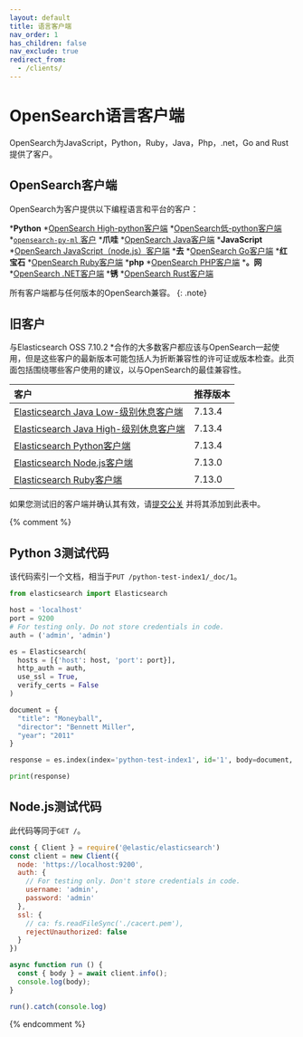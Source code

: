 ```yaml
---
layout: default
title: 语言客户端
nav_order: 1
has_children: false
nav_exclude: true
redirect_from:
  - /clients/
---
```


# OpenSearch语言客户端

OpenSearch为JavaScript，Python，Ruby，Java，Php，.net，Go and Rust提供了客户。

## OpenSearch客户端

OpenSearch为客户提供以下编程语言和平台的客户：

***Python**
  *[OpenSearch High-python客户端]({{site.url}}{{site.baseurl}}/clients/python-high-level/)
  *[OpenSearch低-python客户端]({{site.url}}{{site.baseurl}}/clients/python-low-level/)
  *[`opensearch-py-ml` 客户]({{site.url}}{{site.baseurl}}/clients/opensearch-py-ml/)
***爪哇**
  *[OpenSearch Java客户端]({{site.url}}{{site.baseurl}}/clients/java/)
***JavaScript**
  *[OpenSearch JavaScript（node.js）客户端]({{site.url}}{{site.baseurl}}/clients/javascript/index)
***去**
  *[OpenSearch Go客户端]({{site.url}}{{site.baseurl}}/clients/go/)
***红宝石**
  *[OpenSearch Ruby客户端]({{site.url}}{{site.baseurl}}/clients/ruby/)
***php**
  *[OpenSearch PHP客户端]({{site.url}}{{site.baseurl}}/clients/php/)
***。网**
  *[OpenSearch .NET客户端]({{site.url}}{{site.baseurl}}/clients/dot-net/)
***锈**
  *[OpenSearch Rust客户端]({{site.url}}{{site.baseurl}}/clients/rust/)

所有客户端都与任何版本的OpenSearch兼容。
{: .note}


## 旧客户

与Elasticsearch OSS 7.10.2 *合作的大多数客户都应该与OpenSearch一起使用，但是这些客户的最新版本可能包括人为折断兼容性的许可证或版本检查。此页面包括围绕哪些客户使用的建议，以与OpenSearch的最佳兼容性。

客户| 推荐版本
:--- | :---
[Elasticsearch Java Low-级别休息客户端](https://search.maven.org/artifact/org.elasticsearch.client/elasticsearch-rest-client/7.13.4/jar) | 7.13.4
[Elasticsearch Java High-级别休息客户端](https://search.maven.org/artifact/org.elasticsearch.client/elasticsearch-rest-high-level-client/7.13.4/jar) | 7.13.4
[Elasticsearch Python客户端](https://pypi.org/project/elasticsearch/7.13.4/) | 7.13.4
[Elasticsearch Node.js客户端](https://www.npmjs.com/package/@elastic/elasticsearch/v/7.13.0) | 7.13.0
[Elasticsearch Ruby客户端](https://rubygems.org/gems/elasticsearch/versions/7.13.0) | 7.13.0

如果您测试旧的客户端并确认其有效，请[提交公关](https://github.com/opensearch-project/documentation-website/pulls) 并将其添加到此表中。


{% comment %}
## Python 3测试代码

该代码索引一个文档，相当于`PUT /python-test-index1/_doc/1`。

```python
from elasticsearch import Elasticsearch

host = 'localhost'
port = 9200
# For testing only. Do not store credentials in code.
auth = ('admin', 'admin')

es = Elasticsearch(
  hosts = [{'host': host, 'port': port}],
  http_auth = auth,
  use_ssl = True,
  verify_certs = False
)

document = {
  "title": "Moneyball",
  "director": "Bennett Miller",
  "year": "2011"
}

response = es.index(index='python-test-index1', id='1', body=document, refresh=True)

print(response)
```


## Node.js测试代码

此代码等同于`GET /`。

```js
const { Client } = require('@elastic/elasticsearch')
const client = new Client({
  node: 'https://localhost:9200',
  auth: {
    // For testing only. Don't store credentials in code.
    username: 'admin',
    password: 'admin'
  },
  ssl: {
    // ca: fs.readFileSync('./cacert.pem'),
    rejectUnauthorized: false
  }
})

async function run () {
  const { body } = await client.info();
  console.log(body);
}

run().catch(console.log)
```
{% endcomment %}


